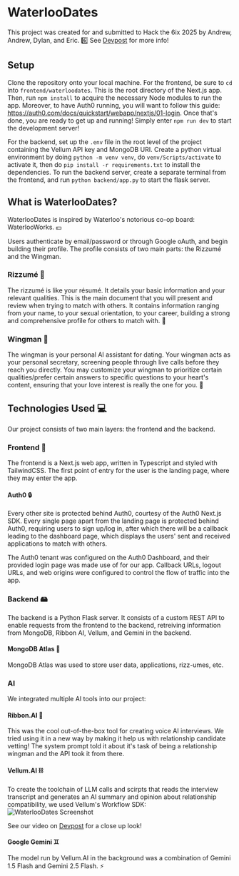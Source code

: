 # WaterlooDates
This project was created for and submitted to Hack the 6ix 2025 by Andrew, Andrew, Dylan, and Eric. 6️⃣
See [Devpost](https://devpost.com/software/waterloodates) for more info!

## Setup
Clone the repository onto your local machine. For the frontend, be sure to `cd` into `frontend/waterloodates`. This is the root directory of the Next.js app. Then, run `npm install` to acquire the necessary Node modules to run the app. Moreover, to have Auth0 running, you will want to follow this guide: https://auth0.com/docs/quickstart/webapp/nextjs/01-login. Once that's done, you are ready to get up and running! Simply enter `npm run dev` to start the development server!

For the backend, set up the `.env` file in the root level of the project containing the Vellum API key and MongoDB URI. Create a python virtual environment by doing `python -m venv venv`, do `venv/Scripts/activate` to activate it, then do `pip install -r requirements.txt` to install the dependencies. To run the backend server, create a separate terminal from the frontend, and run `python backend/app.py` to start the flask server.

## What is WaterlooDates?
WaterlooDates is inspired by Waterloo's notorious co-op board: WaterlooWorks. 💵

Users authenticate by email/password or through Google oAuth, and begin building their profile. The profile consists of two main parts: the Rizzumé and the Wingman.

### Rizzumé 📄
The rizzumé is like your résumé. It details your basic information and your relevant qualities. This is the main document that you will present and review when trying to match with others. It contains information ranging from your name, to your sexual orientation, to your career, building a strong and comprehensive profile for others to match with. 🤝

### Wingman 🤖
The wingman is your personal AI assistant for dating. Your wingman acts as your personal secretary, screening people through live calls before they reach you directly. You may customize your wingman to prioritize certain qualities/prefer certain answers to specific questions to your heart's content, ensuring that your love interest is really the one for you. 💖 

## Technologies Used 💻
Our project consists of two main layers: the frontend and the backend.

### Frontend 📱
The frontend is a Next.js web app, written in Typescript and styled with TailwindCSS. The first point of entry for the user is the landing page, where they may enter the app. 

#### Auth0 🔒
Every other site is protected behind Auth0, courtesy of the Auth0 Next.js SDK. Every single page apart from the landing page is protected behind Auth0, requiring users to sign up/log in, after which there will be a callback leading to the dashboard page, which displays the users' sent and received applications to match with others.

The Auth0 tenant was configured on the Auth0 Dashboard, and their provided login page was made use of for our app. Callback URLs, logout URLs, and web origins were configured to control the flow of traffic into the app.

### Backend 🖴
The backend is a Python Flask server. It consists of a custom REST API to enable requests from the frontend to the backend, retreiving information from MongoDB, Ribbon AI, Vellum, and Gemini in the backend.

#### MongoDB Atlas 🍃
MongoDB Atlas was used to store user data, applications, rizz-umes, etc.

### AI
We integrated multiple AI tools into our project:

#### Ribbon.AI 🎀
This was the cool out-of-the-box tool for creating voice AI interviews. We tried using it in a new way by making it help us with relationship candidate vetting! The system prompt told it about it's task of being a relationship wingman and the API took it from there.

#### Vellum.AI ⛓️
To create the toolchain of LLM calls and scirpts that reads the interview transcript and generates an AI summary and opinion about relationship compatibility, we used Vellum's Workflow SDK:
![WaterlooDates Screenshot](https://d112y698adiu2z.cloudfront.net/photos/production/software_photos/003/626/843/datas/gallery.jpg)

See our video on [Devpost](https://devpost.com/software/waterloodates) for a close up look!

#### Google Gemini ♊
The model run by Vellum.AI in the background was a combination of Gemini 1.5 Flash and Gemini 2.5 Flash. ⚡
